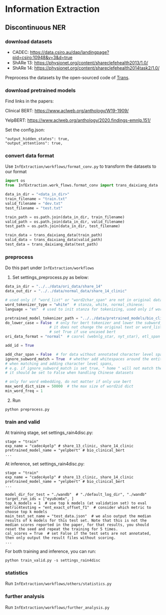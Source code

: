 # Information Extraction

## Discontinuous NER
### download datasets
* CADEC: https://data.csiro.au/dap/landingpage?pid=csiro:10948&v=3&d=true
* ShARe 13: https://physionet.org/content/shareclefehealth2013/1.0/
* ShARe 14: https://physionet.org/content/shareclefehealth2014task2/1.0/

Preprocess the datasets by the open-sourced code of [Trans](https://github.com/daixiangau/acl2020-transition-discontinuous-ner).

### download pretrained models
Find links in the papers:

Clinical BERT: https://www.aclweb.org/anthology/W19-1909/

YelpBERT: https://www.aclweb.org/anthology/2020.findings-emnlp.151/

Set the config.json:
```
"output_hidden_states": true,
"output_attentions": true,
```

### convert data format
Use `InfExtraction/workflows/format_conv.py` to transform the datasets to our format
```python
import os
from  InfExtraction.work_flows.format_conv import trans_daixiang_data

data_in_dir = "<data_in_dir>"
train_filename = "train.txt"
valid_filename = "dev.txt"
test_filename = "test.txt"

train_path = os.path.join(data_in_dir, train_filename)
valid_path = os.path.join(data_in_dir, valid_filename)
test_path = os.path.join(data_in_dir, test_filename)

train_data = trans_daixiang_data(train_path)
valid_data = trans_daixiang_data(valid_path)
test_data = trans_daixiang_data(test_path)
```

### preprocess
Do this part under `InfExtraction/workflows`
1. Set settings_preprocess.py as below:
```python
data_in_dir = "../../data/ori_data/share_14"
data_out_dir = "../../data/normal_data/share_14_clinic"

# used only if "word_list" or "word2char_span" are not in original data
word_tokenizer_type = "white"  # stanza, white, normal_chinese;
language = "en"  # used to init stanza for tokenizing, used only if word_tokenizer_type = "stanza"

pretrained_model_tokenizer_path = "../../data/pretrained_models/bio_clinical_bert"
do_lower_case = False  # only for bert tokenizer and lower the subword_list, 
                    # it does not change the original text or word_list, 
                    # set True if use uncased bert
ori_data_format = "normal"  # casrel (webnlg_star, nyt_star), etl_span (webnlg), raw_nyt (nyt)

add_id = True

add_char_span = False  # for data without annotated character level spans
ignore_subword_match = True  # whether add whitespaces around the entities, valid only if add_char_span = True
# when matching and adding character level spans,
# e.g. if ignore_subword_match is set true, " home " will not match the subword "home" in "hometown"
# it should be set to False when handling Chinese datasets

# only for word embedding, do not matter if only use bert
max_word_dict_size = 50000  # the max size of word2id dict
min_word_freq = 1
```
2. Run
```
python preprocess.py
```

### train and valid

At training stage, set settings_rain4disc.py:
```
stage = "train" 
exp_name = "cadec4yelp" # share_13_clinic, share_14_clinic
pretrained_model_name = "yelpbert" # bio_clinical_bert
...
```

At inference, set settings_rain4disc.py:
```
stage = "train" 
exp_name = "cadec4yelp" # share_13_clinic, share_14_clinic
pretrained_model_name = "yelpbert" # bio_clinical_bert
...

model_dir_for_test = "./wandb"  # "./default_log_dir", "./wandb"
target_run_ids = ["eyu8cm6x", ]
top_k_models = 1  # use top k models (at validation set) to eval
metric4testing = "ent_exact_offset_f1"  # consider which metric to choose top k models 
main_test_set_name = "test_data.json"  # we also output the median results of k models for this test set. Note that this is not the median scores reported in the paper, for that results, you should reset the seed and repeat the training for 5 times.
cal_scores = True  # set False if the test sets are not annotated, then only output the result files without scoring.
...
```

For both training and inference, you can run:
```
python train_valid.py -s settings_rain4disc
```

### statistics
Run `InfExtraction/workflows/others/statistics.py` 

### further analysis
Run `InfExtraction/workflows/further_analysis.py` 
